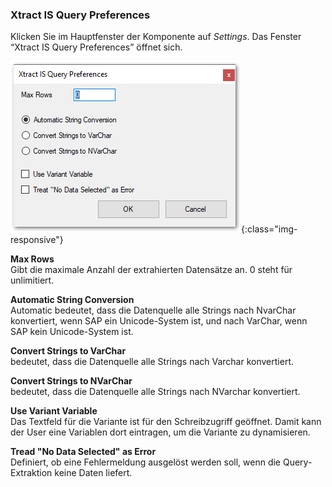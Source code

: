 ### Xtract IS Query Preferences

Klicken Sie im Hauptfenster der Komponente auf *Settings*. Das Fenster “Xtract IS Query Preferences” öffnet sich.

![Query-Settings](/img/content/Query-Settings.png){:class="img-responsive"}

**Max Rows** <br>
Gibt die maximale Anzahl der extrahierten Datensätze an. 0 steht für unlimitiert.

**Automatic String Conversion** <br>
Automatic bedeutet, dass die Datenquelle alle Strings nach NvarChar konvertiert, wenn SAP ein Unicode-System ist, und nach VarChar, wenn SAP kein Unicode-System ist.

**Convert Strings to VarChar** <br>
bedeutet, dass die Datenquelle alle Strings nach Varchar konvertiert.

**Convert Strings to NVarChar** <br>
bedeutet, dass die Datenquelle alle Strings nach NVarchar konvertiert.

**Use Variant Variable** <br>
Das Textfeld für die Variante ist für den Schreibzugriff geöffnet. Damit kann der User eine Variablen dort eintragen, um die Variante zu dynamisieren.

**Tread "No Data Selected" as Error** <br>
Definiert, ob eine Fehlermeldung ausgelöst werden soll, wenn die Query-Extraktion keine Daten liefert.